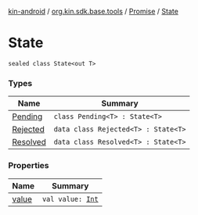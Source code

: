[kin-android](../../../index.md) / [org.kin.sdk.base.tools](../../index.md) / [Promise](../index.md) / [State](./index.md)

# State

`sealed class State<out T>`

### Types

| Name | Summary |
|---|---|
| [Pending](-pending/index.md) | `class Pending<T> : State<T>` |
| [Rejected](-rejected/index.md) | `data class Rejected<T> : State<T>` |
| [Resolved](-resolved/index.md) | `data class Resolved<T> : State<T>` |

### Properties

| Name | Summary |
|---|---|
| [value](value.md) | `val value: `[`Int`](https://kotlinlang.org/api/latest/jvm/stdlib/kotlin/-int/index.html) |
